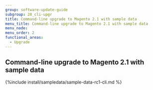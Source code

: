 ```yaml
---
group: software-update-guide
subgroup: 28_cli-upgr
title: Command-line upgrade to Magento 2.1 with sample data
menu_title: Command-line upgrade to Magento 2.1 with sample data
menu_node:
menu_order: 2
functional_areas:
  - Upgrade
---
```


## Command-line upgrade to Magento 2.1 with sample data

{%include install/sampledata/sample-data-rc1-cli.md %}
